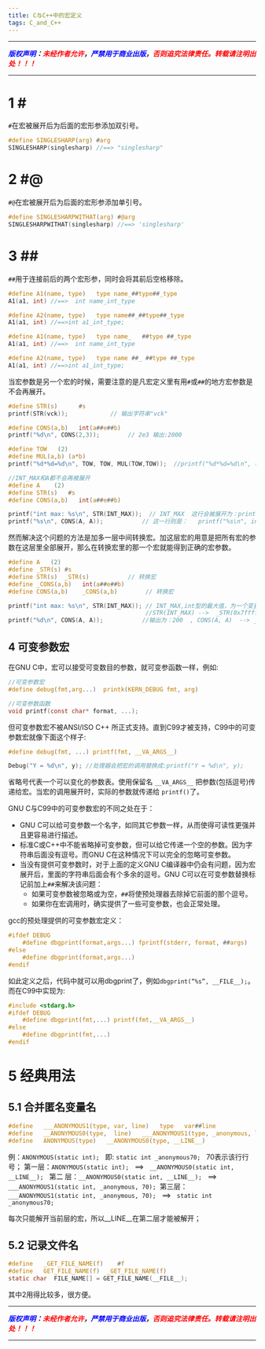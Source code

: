```yaml
---
title: C与C++中的宏定义
tags: C_and_C++
---
```


------

***<font color=blue>版权声明</font>：<font color=red>未经作者允许</font>，<font color=blue>严禁用于商业出版</font>，<font color=red>否则追究法律责任。转载请注明出处！！！</font>***

------

# 1 \#
`#`在宏被展开后为后面的宏形参添加双引号。
```c
#define SINGLESHARP(arg) #arg
SINGLESHARP(singlesharp) //==> "singlesharp"
```
# 2 \#@
`#@`在宏被展开后为后面的宏形参添加单引号。
```c
#define SINGLESHARPWITHAT(arg) #@arg
SINGLESHARPWITHAT(singlesharp) //==> 'singlesharp'
```
# 3 \##
`##`用于连接前后的两个宏形参，同时会将其前后空格移除。
```c
#define A1(name, type)   type name_##type##_type
A1(a1, int) //==>  int name_int_type

#define A2(name, type)   type name##_##type##_type
A1(a1, int) //==>int a1_int_type;

#define A1(name, type)   type name_   ##type ##_type 
A1(a1, int) //==>  int name_int_type

#define A2(name, type)   type name ##_ ##type ##_type
A1(a1, int) //==>int a1_int_type;
```
当宏参数是另一个宏的时候，需要注意的是凡宏定义里有用`#`或`##`的地方宏参数是不会再展开。

```c
#define STR(s)      #s  
printf(STR(vck));            // 输出字符串"vck" 

#define CONS(a,b)   int(a##e##b)
printf("%d\n", CONS(2,3));        // 2e3 输出:2000 

#define TOW   (2) 
#define MUL(a,b) (a*b)
printf("%d*%d=%d\n", TOW, TOW, MUL(TOW,TOW));  //printf("%d*%d=%d\n", (2), (2), ((2)*(2))); 

//INT_MAX和A都不会再被展开
#define A    (2)  
#define STR(s)   #s 
#define CONS(a,b)   int(a##e##b)

printf("int max: %s\n", STR(INT_MAX));  // INT_MAX  这行会被展开为：printf("int max: %s\n", "INT_MAX");
printf("%s\n", CONS(A, A));           // 这一行则是：   printf("%s\n", int(AeA));
```

然而解决这个问题的方法是加多一层中间转换宏。加这层宏的用意是把所有宏的参数在这层里全部展开，那么在转换宏里的那一个宏就能得到正确的宏参数。

```c
#define A   (2)  
#define _STR(s) #s   
#define STR(s)  _STR(s)           // 转换宏   
#define _CONS(a,b)   int(a##e##b)  
#define CONS(a,b)    _CONS(a,b)        // 转换宏 

printf("int max: %s\n", STR(INT_MAX)); // INT_MAX,int型的最大值，为一个变量。输出为: int max: 0x7fffffff
                                       //STR(INT_MAX) -->  _STR(0x7fffffff) 
printf("%d\n", CONS(A, A));           //输出为：200  , CONS(A, A)  --> _CONS((2), (2))  --> int((2)e(2)) 
```

## 4 可变参数宏
在GNU C中，宏可以接受可变数目的参数，就可变参函数一样，例如:
```c
//可变参数宏
#define debug(fmt,arg...)  printk(KERN_DEBUG fmt, arg)

//可变参数函数
void printf(const char* format, ...);
```
但可变参数宏不被ANSI/ISO C++ 所正式支持。直到C99才被支持，C99中的可变参数宏就像下面这个样子:
```c
#define debug(fmt, ...) printf(fmt, __VA_ARGS__)

Debug("Y = %d\n", y); //处理器会把宏的调用替换成:printf("Y = %d\n", y);
```
省略号代表一个可以变化的参数表。使用保留名 `__VA_ARGS__` 把参数(包括逗号)传递给宏。当宏的调用展开时，实际的参数就传递给 `printf()`了。

GNU C与C99中的可变参数宏的不同之处在于：
* GNU C可以给可变参数一个名字，如同其它参数一样，从而使得可读性更强并且更容易进行描述。
* 标准C或C++中不能省略掉可变参数，但可以给它传递一个空的参数。因为字符串后面没有逗号。而GNU C在这种情况下可以完全的忽略可变参数。
* 当没有提供可变参数时，对于上面的定义GNU C编译器中仍会有问题，因为宏展开后，里面的字符串后面会有个多余的逗号。GNU C可以在可变参数替换标记前加上`##`来解决该问题：
	* 如果可变参数被忽略或为空，`##`将使预处理器去除掉它前面的那个逗号。
	* 如果你在宏调用时，确实提供了一些可变参数，也会正常处理。

gcc的预处理提供的可变参数宏定义：
```c
#ifdef DEBUG 
	#define dbgprint(format,args...) fprintf(stderr, format, ##args)
#else 
	#define dbgprint(format,args...) 
#endif
```
如此定义之后，代码中就可以用dbgprint了，例如`dbgprint(“%s”, __FILE__);`。而在C99中实现为:
```c
#include <stdarg.h>
#ifdef DEBUG
	#define dbgprint(fmt,...) printf(fmt,__VA_ARGS__)
#else
	#define dbgprint(fmt,...)
#endif
```

# 5 经典用法  
## 5.1 合并匿名变量名  
```c
#define   ___ANONYMOUS1(type, var, line)   type   var##line  
#define   __ANONYMOUS0(type,  line)   ___ANONYMOUS1(type, _anonymous, line)  
#define   ANONYMOUS(type)   __ANONYMOUS0(type, __LINE__)   
```
例：`ANONYMOUS(static int);`   即: `static int _anonymous70;`   70表示该行行号；
第一层：`ANONYMOUS(static int);`   ==>   `__ANONYMOUS0(static int, __LINE__);`  
第二 层：`__ANONYMOUS0(static int, __LINE__);`   ==>   `___ANONYMOUS1(static int, _anonymous, 70);` 
第三层：`___ANONYMOUS1(static int, _anonymous, 70);`   ==>   `static int   _anonymous70;`

每次只能解开当前层的宏，所以__LINE__在第二层才能被解开；


## 5.2 记录文件名   
```c
#define   _GET_FILE_NAME(f)    #f   
#define   GET_FILE_NAME(f)  _GET_FILE_NAME(f)   
static char  FILE_NAME[] = GET_FILE_NAME(__FILE__); 
```
其中2用得比较多，很方便。





------

***<font color=blue>版权声明</font>：<font color=red>未经作者允许</font>，<font color=blue>严禁用于商业出版</font>，<font color=red>否则追究法律责任。转载请注明出处！！！</font>***

------
